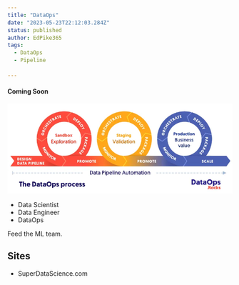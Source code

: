 ```yaml
---
title: "DataOps"
date: "2023-05-23T22:12:03.284Z"
status: published
author: EdPike365
tags:
  - DataOps
  - Pipeline

---
```


#### Coming Soon

![DataOps Cycle](./dataops_cycle.webp)

- Data Scientist
- Data Engineer
- DataOps

Feed the ML team.


## Sites

- SuperDataScience.com
